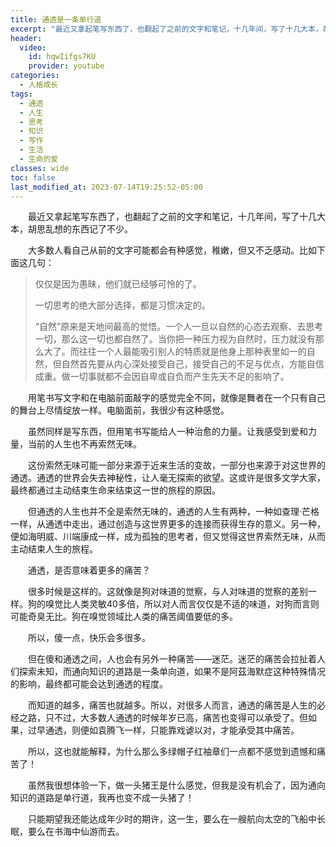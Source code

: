 ```yaml
---
title: 通透是一条单行道
excerpt: "最近又拿起笔写东西了，也翻起了之前的文字和笔记，十几年间，写了十几大本，胡思乱想的东西记了不少。"
header:
  video:
    id: hqwIifgs7KU
    provider: youtube
categories:
  - 人格成长
tags: 
  - 通透
  - 人生
  - 思考
  - 知识
  - 写作
  - 生活
  - 生命的爱
classes: wide
toc: false
last_modified_at: 2023-07-14T19:25:52-05:00
---
```


&emsp;&emsp;最近又拿起笔写东西了，也翻起了之前的文字和笔记，十几年间，写了十几大本，胡思乱想的东西记了不少。

&emsp;&emsp;大多数人看自己从前的文字可能都会有种感觉，稚嫩，但又不乏感动。比如下面这几句：

>
>
>仅仅是因为愚昧，他们就已经够可怜的了。
>
>一切思考的绝大部分选择，都是习惯决定的。
>
>“自然”原来是天地间最高的觉悟。一个人一旦以自然的心态去观察、去思考一切，那么这一切也都自然了。当你把一种压力视为自然时，压力就没有那么大了。而往往一个人最能吸引别人的特质就是他身上那种表里如一的自然，但自然首先要从内心深处接受自己，接受自己的不足与优点，方能自信成重。做一切事就都不会因自卑或自负而产生先天不足的影响了。

&emsp;&emsp;用笔书写文字和在电脑前面敲字的感觉完全不同，就像是舞者在一个只有自己的舞台上尽情绽放一样。电脑面前，我很少有这种感觉。

&emsp;&emsp;虽然同样是写东西，但用笔书写能给人一种治愈的力量。让我感受到爱和力量，当前的人生也不再索然无味。

&emsp;&emsp;这份索然无味可能一部分来源于近来生活的变故，一部分也来源于对这世界的通透。通透的世界会失去神秘性，让人毫无探索的欲望。这或许是很多文学大家，最终都通过主动结束生命来结束这一世的旅程的原因。

&emsp;&emsp;但通透的人生也并不全是索然无味的，通透的人生有两种，一种如查理·芒格一样，从通透中走出，通过创造与这世界更多的连接而获得生存的意义。另一种，便如海明威、川端康成一样，成为孤独的思考者，但又觉得这世界索然无味，从而主动结束人生的旅程。

&emsp;&emsp;通透，是否意味着更多的痛苦？

&emsp;&emsp;很多时候是这样的。这就像是狗对味道的觉察，与人对味道的觉察的差别一样。狗的嗅觉比人类灵敏40多倍，所以对人而言仅仅是不适的味道，对狗而言则可能奇臭无比。狗在嗅觉领域比人类的痛苦阈值要低的多。

&emsp;&emsp;所以，傻一点，快乐会多很多。

&emsp;&emsp;但在傻和通透之间，人也会有另外一种痛苦——迷茫。迷茫的痛苦会拉扯着人们探索未知，而通向知识的道路是一条单向道，如果不是阿茲海默症这种特殊情况的影响，最终都可能会达到通透的程度。

&emsp;&emsp;而知道的越多，痛苦也就越多。所以，对很多人而言，通透的痛苦是人生的必经之路，只不过，大多数人通透的时候年岁已高，痛苦也变得可以承受了。但如果，过早通透，则便如袁腾飞一样，只能靠戏谑以对，才能承受其中痛苦。

&emsp;&emsp;所以，这也就能解释，为什么那么多绿帽子红袖章们一点都不感觉到遗憾和痛苦了！

&emsp;&emsp;虽然我很想体验一下，做一头猪王是什么感觉，但我是没有机会了，因为通向知识的道路是单行道，我再也变不成一头猪了！

&emsp;&emsp;只能期望我还能达成年少时的期许，这一生，要么在一艘航向太空的飞船中长眠，要么在书海中仙游而去。